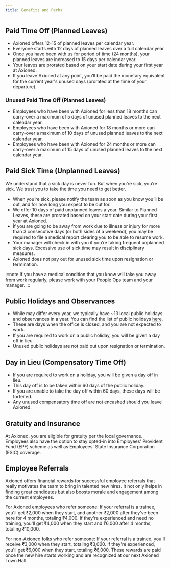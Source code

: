 ```yaml
---
title: Benefits and Perks
---
```


## Paid Time Off (Planned Leaves)

- Axioned offers 12-15 of planned leaves per calendar year.
- Everyone starts with 12 days of planned leaves over a full calendar year.
- Once you have been with us for period of time (24 months), your planned leaves are increased to 15 days per calendar year.
- Your leaves are prorated based on your start date during your first year at Axioned.
- If you leave Axioned at any point, you’ll be paid the monetary equivalent for the current year's unused days (prorated at the time of your departure).

### Unused Paid Time Off (Planned Leaves)

- Employees who have been with Axioned for less than 18 months can carry-over a maximum of 5 days of unused planned leaves to the next calendar year.
- Employees who have been with Axioned for 18 months or more can carry-over a maximum of 10 days of unused planned leaves to the next calendar year.
- Employees who have been with Axioned for 24 months or more can carry-over a maximum of 15 days of unused planned leaves to the next calendar year.

## Paid Sick Time (Unplanned Leaves)

We understand that a sick day is never fun. But when you’re sick, you’re sick. We trust you to take the time you need to get better.

- When you’re sick, please notify the team as soon as you know you’ll be out, and for how long you expect to be out for.
- We offer 10 days of paid unplanned leaves a year. Similar to Planned Leaves, these are prorated based on your start date during your first year at Axioned.
- If you are going to be away from work due to illness or injury for more than 3 consecutive days (or both sides of a weekend), you may be required to file a medical report clearing you to be able to resume work.
- Your manager will check in with you if you’re taking frequent unplanned sick days. Excessive use of sick time may result in disciplinary measures.
- Axioned does not pay out for unused sick time upon resignation or termination.

:::note
If you have a medical condition that you know will take you away from work regularly, please work with your People Ops team and your manager.
:::

## Public Holidays and Observances

- While may differ every year, we typically have ~13 local public holidays and observances in a year. You can find the list of public holidays [here](/docs/Work/holidays).
- These are days when the office is closed, and you are not expected to work.
- If you are required to work on a public holiday, you will be given a day off in lieu.
- Unused public holidays are not paid out upon resignation or termination.

## Day in Lieu (Compensatory Time Off)

- If you are required to work on a holiday, you will be given a day off in lieu.
- This day off is to be taken within 60 days of the public holiday.
- If you are unable to take the day off within 60 days, these days will be forfeited.
- Any unused compensatory time off are not encashed should you leave Axioned.

## Gratuity and Insurance

At Axioned, you are eligible for gratuity per the local governance. Employees also have the option to stay opted-in into Employees' Provident Fund (EPF) scheme as well as Employees' State Insurance Corporation (ESIC) coverage.

## Employee Referrals

Axioned offers financial rewards for successful employee referrals that really motivates the team to bring in talented new hires. It not only helps in finding great candidates but also boosts morale and engagement among the current employees.

For Axioned employees who refer someone: If your referral is a trainee, you'll get ₹2,000 when they start, and another ₹2,000 after they've been here for 4 months, totaling ₹4,000. If they're experienced and need no training, you'll get ₹4,000 when they start and ₹6,000 after 4 months, totaling ₹10,000.

For non-Axioned folks who refer someone: If your referral is a trainee, you'll receive ₹3,000 when they start, totaling ₹3,000. If they're experienced, you'll get ₹6,000 when they start, totaling ₹6,000. These rewards are paid once the new hire starts working and are recognized at our next Axioned Town Hall.

